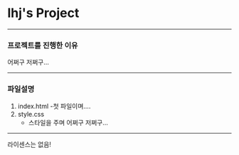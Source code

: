 # lhj's Project

---

### 프로젝트를 진행한 이유

어쩌구 저쩌구...

---

### 파일설명

1. index.html -첫 파일이며....
2. style.css
   - 스타일을 주며 어쩌구 저쩌구...

---

라이센스는 없음!
